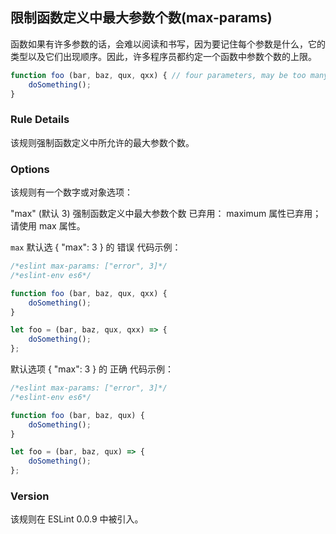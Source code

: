 ## 限制函数定义中最大参数个数(max-params)

函数如果有许多参数的话，会难以阅读和书写，因为要记住每个参数是什么，它的类型以及它们出现顺序。因此，许多程序员都约定一个函数中参数个数的上限。
```js
function foo (bar, baz, qux, qxx) { // four parameters, may be too many
    doSomething();
}
```

### Rule Details
该规则强制函数定义中所允许的最大参数个数。

### Options
该规则有一个数字或对象选项：

"max" (默认 3) 强制函数定义中最大参数个数
已弃用： maximum 属性已弃用；请使用 max 属性。

```max```
默认选 { "max": 3 } 的 错误 代码示例：
```js
/*eslint max-params: ["error", 3]*/
/*eslint-env es6*/

function foo (bar, baz, qux, qxx) {
    doSomething();
}

let foo = (bar, baz, qux, qxx) => {
    doSomething();
};
```

默认选项 { "max": 3 } 的 正确 代码示例：
```js
/*eslint max-params: ["error", 3]*/
/*eslint-env es6*/

function foo (bar, baz, qux) {
    doSomething();
}

let foo = (bar, baz, qux) => {
    doSomething();
};
```

### Version
该规则在 ESLint 0.0.9 中被引入。


